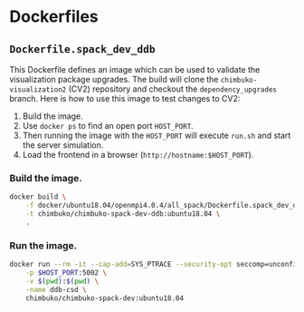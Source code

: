 # Dockerfiles

## `Dockerfile.spack_dev_ddb`

This Dockerfile defines an image which can be used to validate the visualization
package upgrades. The build will clone the `chimbuko-visualization2` (CV2) repository
and checkout the `dependency_upgrades` branch. Here is how to use this image to
test changes to CV2:

1. Build the image.
2. Use `docker ps` to find an open port `HOST_PORT`.
3. Then running the image with the `HOST_PORT` will execute `run.sh` and start
    the server simulation.
4. Load the frontend in a browser (`http://hostname:$HOST_PORT`).

### Build the image.

```sh
docker build \
    -f docker/ubuntu18.04/openmpi4.0.4/all_spack/Dockerfile.spack_dev_ddb \
    -t chimbuko/chimbuko-spack-dev-ddb:ubuntu18.04 \
    .
```

### Run the image.

```sh
docker run --rm -it --cap-add=SYS_PTRACE --security-opt seccomp=unconfined \
    -p $HOST_PORT:5002 \
    -v $(pwd):$(pwd) \
    -name ddb-csd \
    chimbuko/chimbuko-spack-dev:ubuntu18.04
```

